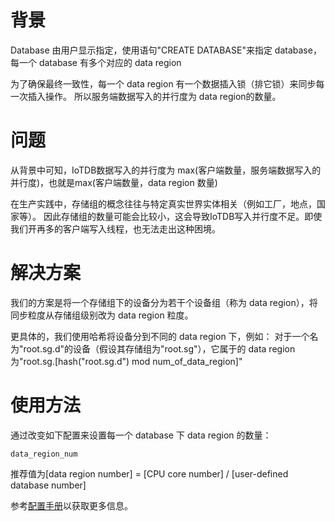 <!--

    Licensed to the Apache Software Foundation (ASF) under one
    or more contributor license agreements.  See the NOTICE file
    distributed with this work for additional information
    regarding copyright ownership.  The ASF licenses this file
    to you under the Apache License, Version 2.0 (the
    "License"); you may not use this file except in compliance
    with the License.  You may obtain a copy of the License at
    
        http://www.apache.org/licenses/LICENSE-2.0
    
    Unless required by applicable law or agreed to in writing,
    software distributed under the License is distributed on an
    "AS IS" BASIS, WITHOUT WARRANTIES OR CONDITIONS OF ANY
    KIND, either express or implied.  See the License for the
    specific language governing permissions and limitations
    under the License.

-->

# 背景

Database 由用户显示指定，使用语句"CREATE DATABASE"来指定 database，每一个 database 有多个对应的 data region

为了确保最终一致性，每一个 data region 有一个数据插入锁（排它锁）来同步每一次插入操作。
所以服务端数据写入的并行度为 data region的数量。

# 问题

从背景中可知，IoTDB数据写入的并行度为 max(客户端数量，服务端数据写入的并行度)，也就是max(客户端数量，data region 数量)

在生产实践中，存储组的概念往往与特定真实世界实体相关（例如工厂，地点，国家等）。
因此存储组的数量可能会比较小，这会导致IoTDB写入并行度不足。即使我们开再多的客户端写入线程，也无法走出这种困境。

# 解决方案

我们的方案是将一个存储组下的设备分为若干个设备组（称为 data region），将同步粒度从存储组级别改为 data region 粒度。

更具体的，我们使用哈希将设备分到不同的 data region 下，例如：
对于一个名为"root.sg.d"的设备（假设其存储组为"root.sg"），它属于的 data region 为"root.sg.[hash("root.sg.d") mod num_of_data_region]"

# 使用方法

通过改变如下配置来设置每一个 database 下 data region 的数量：

```
data_region_num
```

推荐值为[data region number] = [CPU core number] / [user-defined database number]

参考[配置手册](../Reference/DataNode-Config-Manual.md)以获取更多信息。
